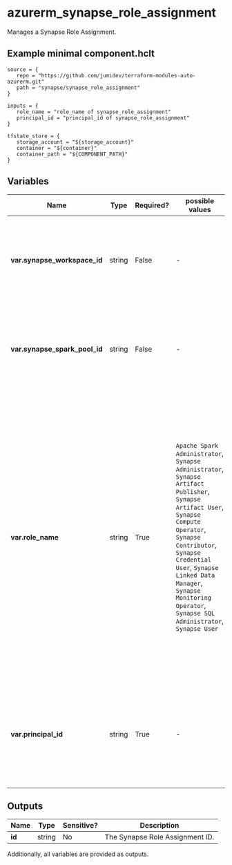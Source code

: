 # azurerm_synapse_role_assignment

Manages a Synapse Role Assignment.

## Example minimal component.hclt

```hcl
source = {
   repo = "https://github.com/jumidev/terraform-modules-auto-azurerm.git" 
   path = "synapse/synapse_role_assignment" 
}

inputs = {
   role_name = "role_name of synapse_role_assignment" 
   principal_id = "principal_id of synapse_role_assignment" 
}

tfstate_store = {
   storage_account = "${storage_account}" 
   container = "${container}" 
   container_path = "${COMPONENT_PATH}" 
}

```

## Variables

| Name | Type | Required? |  possible values |  Description |
| ---- | ---- | --------- |  ----------- | ----------- |
| **var.synapse_workspace_id** | string | False | -  |  The Synapse Workspace which the Synapse Role Assignment applies to. Changing this forces a new resource to be created. | 
| **var.synapse_spark_pool_id** | string | False | -  |  The Synapse Spark Pool which the Synapse Role Assignment applies to. Changing this forces a new resource to be created. | 
| **var.role_name** | string | True | `Apache Spark Administrator`, `Synapse Administrator`, `Synapse Artifact Publisher`, `Synapse Artifact User`, `Synapse Compute Operator`, `Synapse Contributor`, `Synapse Credential User`, `Synapse Linked Data Manager`, `Synapse Monitoring Operator`, `Synapse SQL Administrator`, `Synapse User`  |  The Role Name of the Synapse Built-In Role. Possible values are `Apache Spark Administrator`, `Synapse Administrator`, `Synapse Artifact Publisher`, `Synapse Artifact User`, `Synapse Compute Operator`, `Synapse Contributor`, `Synapse Credential User`, `Synapse Linked Data Manager`, `Synapse Monitoring Operator`, `Synapse SQL Administrator` and `Synapse User`. Changing this forces a new resource to be created. | 
| **var.principal_id** | string | True | -  |  The ID of the Principal (User, Group or Service Principal) to assign the Synapse Role Definition to. Changing this forces a new resource to be created. | 



## Outputs

| Name | Type | Sensitive? | Description |
| ---- | ---- | --------- | --------- |
| **id** | string | No  | The Synapse Role Assignment ID. | 

Additionally, all variables are provided as outputs.
